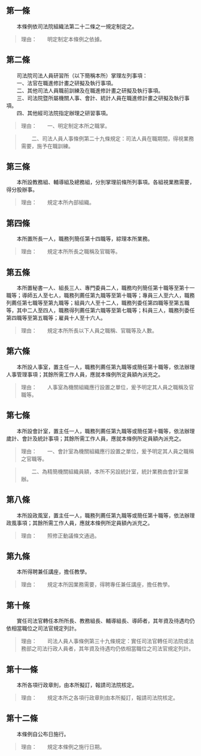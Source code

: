 第一條 
-------
　　本條例依司法院組織法第二十二條之一規定制定之。  
> 理由：　　明定制定本條例之依據。



第二條 
-------
　　司法院司法人員研習所（以下簡稱本所）掌理左列事項：  
　　一、法官在職進修計畫之研擬及執行事項。  
　　二、其他司法人員職前訓練及在職進修計畫之研擬及執行事項。  
　　三、司法院暨所屬機關人事、會計、統計人員在職進修計畫之研擬及執行事項。  
　　四、其他經司法院指定辦理之研習事項。  
> 理由：　　一、明定制定本所之職掌。

> 　　二、司法人員人事條例第二十九條規定：司法人員在職期間，得視業務需要，施予在職訓練。



第三條 
-------
　　本所設教務組、輔導組及總務組，分別掌理前條所列事項。各組視業務需要，得分股辦事。  
> 理由：　　規定本所內部組織。



第四條 
-------
　　本所置所長一人，職務列簡任第十四職等，綜理本所業務。  
> 理由：　　規定本所所長之職稱及官職等。



第五條 
-------
　　本所置秘書一人、組長三人、專門委員二人，職務均列簡任第十職等至第十一職等；導師五人至七人，職務列薦任第九職等至第十職等；專員三人至六人，職務列薦任第七職等至第九職等；組員六人至十二人，職務列委任第四職等至第五職等，其中二人至四人，職務得列薦任第六職等至第七職等；科員三人，職務列委任第四職等至第五職等；雇員十人至十六人。  
> 理由：　　規定本所所長以下人員之職稱、官職等及人數。



第六條 
-------
　　本所設人事室，置主任一人，職務列薦任第九職等或簡任第十職等，依法辦理人事管理事項；其餘所需工作人員，應就本條例所定員額內派充之。  
> 理由：　　人事室為機關組織應行設置之單位，爰予明定其人員之職稱及官職等。



第七條 
-------
　　本所設會計室，置主任一人，職務列薦任第九職等或簡任第十職等，依法辦理歲計、會計及統計事項；其餘所需工作人員，應就本條例所定員額內派充之。  
> 理由：　　一、會計室為機關組織應行設置之單位，爰予明定其人員之職稱之官職等。

> 　　二、為精簡機關組織員額，本所不另設統計室，統計業務由會計室兼辦。



第八條 
-------
　　本所設政風室，置主任一人，職務列薦任第九職等或簡任第十職等，依法辦理政風事項；其餘所需工作人員，應就本條例所定員額內派充之。  
> 理由：　　照修正動議條文通過。



第九條 
-------
　　本所得聘兼任講座，擔任教學。  
> 理由：　　規定本所因業務需要，得聘專任兼任講座，擔任教學。



第十條 
-------
　　實任司法官轉任本所所長、教務組長、輔導組長、導師者，其年資及待遇均仍依相當職位之司法官規定列計。  
> 理由：　　司法人員人事條例第三十九條規定：實任司法官轉任司法院或法務部之司法行政人員者，其年資及待遇均仍依相當職位之司法官規定列計。



第十一條 
---------
　　本所各項行政章則，由本所擬訂，報請司法院核定。  
> 理由：　　規定本所之各項行政章則由本所擬訂，報請司法院核定。



第十二條 
---------
　　本條例自公布日施行。  
> 理由：　　規定本條例之施行日期。